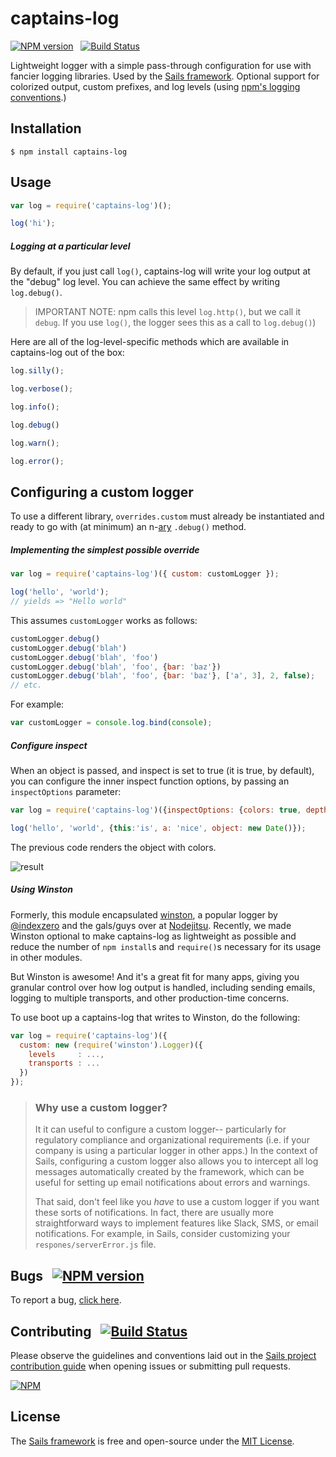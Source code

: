# captains-log

[![NPM version](https://badge.fury.io/js/captains-log.svg)](http://badge.fury.io/js/sails) &nbsp; [![Build Status](https://travis-ci.org/balderdashy/captains-log.svg?branch=master)](https://travis-ci.org/balderdashy/captains-log)

Lightweight logger with a simple pass-through configuration for use with fancier logging libraries.  Used by the [Sails framework](http://github.com/balderdashy/sails).  Optional support for colorized output, custom prefixes, and log levels (using [npm's logging conventions](https://github.com/isaacs/npmlog#loglevelprefix-message-).)


## Installation

```shell
$ npm install captains-log
```

## Usage

```javascript
var log = require('captains-log')();

log('hi');
```


##### Logging at a particular level

By default, if you just call `log()`, captains-log will write your log output at the "debug" log level. You can achieve the same effect by writing `log.debug()`.

> IMPORTANT NOTE: npm calls this level `log.http()`, but we call it `debug`.
> If you use `log()`, the logger sees this as a call to `log.debug()`)

Here are all of the log-level-specific methods which are available in captains-log out of the box:

```javascript
log.silly();

log.verbose();

log.info();

log.debug()

log.warn();

log.error();
```



## Configuring a custom logger

To use a different library, `overrides.custom` must already be instantiated and ready to go with (at minimum) an n-[ary](http://en.wikipedia.org/wiki/Arity) `.debug()` method.

##### Implementing the simplest possible override

```javascript
var log = require('captains-log')({ custom: customLogger });

log('hello', 'world');
// yields => "Hello world"
```

This assumes `customLogger` works as follows:

```javascript
customLogger.debug()
customLogger.debug('blah')
customLogger.debug('blah', 'foo')
customLogger.debug('blah', 'foo', {bar: 'baz'})
customLogger.debug('blah', 'foo', {bar: 'baz'}, ['a', 3], 2, false);
// etc.
```

For example:

```javascript
var customLogger = console.log.bind(console);
```

##### Configure inspect

When an object is passed, and inspect is set to true (it is true, by default), you can configure the inner inspect function options, by passing an `inspectOptions` parameter:

```javascript
var log = require('captains-log')({inspectOptions: {colors: true, depth: null}});

log('hello', 'world', {this:'is', a: 'nice', object: new Date()});

```

The previous code renders the object with colors.

![result](https://cloud.githubusercontent.com/assets/453120/16435457/863c912e-3d6c-11e6-85a4-1c93f4340e2b.png)


##### Using Winston

Formerly, this module encapsulated [winston](https://github.com/flatiron/winston), a popular logger by [@indexzero](https://github.com/indexzero) and the gals/guys over at [Nodejitsu](https://www.nodejitsu.com/). Recently, we made Winston optional to make captains-log as lightweight as possible and reduce the number of `npm install`s and `require()`s necessary for its usage in other modules.

But Winston is awesome!  And it's a great fit for many apps, giving you granular control over how log output is handled, including sending emails, logging to multiple transports, and other production-time concerns.

To use boot up a captains-log that writes to Winston, do the following:

```javascript
var log = require('captains-log')({
  custom: new (require('winston').Logger)({
    levels     : ...,
    transports : ...
  })
});
```


> ### Why use a custom logger?
> It it can useful to configure a custom logger-- particularly for regulatory compliance and organizational requirements (i.e. if your company is using a particular logger in other apps.)  In the context of Sails, configuring a custom logger also allows you to intercept all log messages automatically created by the framework, which can be useful for setting up email notifications about errors and warnings.
>
> That said, don't feel like you _have_ to use a custom logger if you want these sorts of notifications.  In fact, there are usually more straightforward ways to implement features like Slack, SMS, or email notifications.  For example, in Sails, consider customizing your `respones/serverError.js` file.



## Bugs &nbsp; [![NPM version](https://badge.fury.io/js/captains-log.svg)](http://npmjs.com/package/captains-log)

To report a bug, [click here](http://sailsjs.com/bugs).


## Contributing &nbsp; [![Build Status](https://travis-ci.org/balderdashy/captains-log.svg?branch=master)](https://travis-ci.org/balderdashy/captains-log)

Please observe the guidelines and conventions laid out in the [Sails project contribution guide](http://sailsjs.com/contribute) when opening issues or submitting pull requests.

[![NPM](https://nodei.co/npm/captains-log.png?downloads=true)](http://npmjs.com/package/captains-log)


## License

The [Sails framework](http://sailsjs.com) is free and open-source under the [MIT License](http://sailsjs.com/license).
